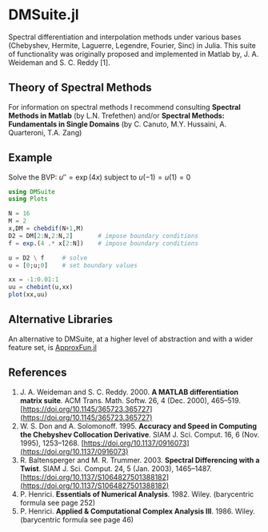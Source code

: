 # DMSuite.jl

Spectral differentiation and interpolation methods under various bases (Chebyshev, Hermite, Laguerre, Legendre, Fourier, Sinc) in Julia. This suite of functionality was originally proposed and implemented in Matlab by, J. A. Weideman and S. C. Reddy [1].

## Theory of Spectral Methods

For information on spectral methods I recommend consulting __Spectral Methods in Matlab__ (by L.N. Trefethen) and/or __Spectral Methods: Fundamentals in Single Domains__ (by C. Canuto, M.Y. Hussaini, A. Quarteroni, T.A. Zang)

## Example

Solve the BVP: $u'' = \exp(4x)$ subject to $u(-1)=u(1)=0$
```julia
using DMSuite
using Plots

N = 16
M = 2
x,DM = chebdif(N+1,M)
D2 = DM[2:N,2:N,2]       # impose boundary conditions
f = exp.(4 .* x[2:N])    # impose boundary conditions

u = D2 \ f     # solve
u = [0;u;0]    # set boundary values

xx = -1:0.01:1
uu = chebint(u,xx)
plot(xx,uu)
```

## Alternative Libraries

An alternative to DMSuite, at a higher level of abstraction and with a wider feature set, is [ApproxFun.jl](https://juliaapproximation.github.io/ApproxFun.jl/latest/)

## References

1. J. A. Weideman and S. C. Reddy. 2000. __A MATLAB differentiation matrix suite__. ACM Trans. Math. Softw. 26, 4 (Dec. 2000), 465–519. [https://doi.org/10.1145/365723.365727](https://doi.org/10.1145/365723.365727)
1. W. S. Don and A. Solomonoff. 1995. __Accuracy and Speed in Computing the Chebyshev Collocation Derivative__. SIAM J. Sci. Comput. 16, 6 (Nov. 1995), 1253–1268. [https://doi.org/10.1137/0916073](https://doi.org/10.1137/0916073)
1. R. Baltensperger and M. R. Trummer. 2003. __Spectral Differencing with a Twist__. SIAM J. Sci. Comput. 24, 5 (Jan. 2003), 1465–1487. [https://doi.org/10.1137/S1064827501388182](https://doi.org/10.1137/S1064827501388182)
1. P. Henrici. __Essentials of Numerical Analysis__. 1982. Wiley. (barycentric formula see page 252)
1. P. Henrici. __Applied & Computational Complex Analysis III__. 1986. Wiley. (barycentric formula see page 46)
